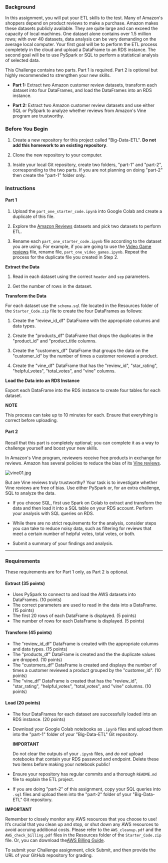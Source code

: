 
### Background

In this assignment, you will put your ETL skills to the test. Many of Amazon's shoppers depend on product reviews to make a purchase. Amazon makes these datasets publicly available. They are quite large and can exceed the capacity of local machines. One dataset alone contains over 1.5 million rows; with over 40 datasets, data analysis can be very demanding on the average local computer. Your first goal will be to perform the ETL process completely in the cloud and upload a DataFrame to an RDS instance. The second goal will be to use PySpark or SQL to perform a statistical analysis of selected data.

This Challenge contains two parts. Part 1 is required. Part 2 is optional but highly recommended to strengthen your new skills.

-   **Part 1:**  Extract two Amazon customer review datasets, transform each dataset into four DataFrames, and load the DataFrames into an RDS instance.
    
-   **Part 2:**  Extract two Amazon customer review datasets and use either SQL or PySpark to analyze whether reviews from Amazon's Vine program are trustworthy.
    

### Before You Begin

1.  Create a new repository for this project called "Big-Data-ETL".  **Do not add this homework to an existing repository**.
    
2.  Clone the new repository to your computer.
    
3.  Inside your local Git repository, create two folders, "part-1" and "part-2", corresponding to the two parts. If you are not planning on doing "part-2" then create the "part-1" folder only.
    

### Instructions

#### Part 1

1.  Upload the  `part_one_starter_code.ipynb`  into Google Colab and create a duplicate of this file.
    
2.  Explore the  [Amazon Reviews](https://s3.amazonaws.com/amazon-reviews-pds/tsv/index.txt)  datasets and pick two datasets to perform ETL.
    
3.  Rename each  `part_one_starter_code.ipynb`  file according to the dataset you are using. For example, if you are going to use the  [Video Game reviews](https://s3.amazonaws.com/amazon-reviews-pds/tsv/amazon_reviews_us_Video_Games_v1_00.tsv.gz)  file, rename file,  `part_one_video_games.ipynb`. Repeat the process for the duplicate file you created in Step 2.
    

**Extract the Data**

1.  Read in each dataset using the correct  `header`  and  `sep`  parameters.
    
2.  Get the number of rows in the dataset.
    

**Transform the Data**

For each dataset use the  `schema.sql`  file located in the Resources folder of the  `Starter_Code.zip`  file to create the four DataFrames as follows:

1.  Create the "review_id_df" DataFrame with the appropriate columns and data types.
    
2.  Create the "products_df" DataFrame that drops the duplicates in the "product_id" and "product_title columns.
    
3.  Create the "customers_df" DataFrame that groups the data on the "customer_id" by the number of times a customer reviewed a product.
    
4.  Create the "vine_df" DataFrame that has the "review_id", "star_rating", "helpful_votes", "total_votes", and "vine" columns.
    

**Load the Data into an RDS Instance**

Export each DataFrame into the RDS instance to create four tables for each dataset.

**NOTE**

This process can take up to 10 minutes for each. Ensure that everything is correct before uploading.

#### Part 2

Recall that this part is completely optional; you can complete it as a way to challenge yourself and boost your new skills.

In Amazon's Vine program, reviewers receive free products in exchange for reviews. Amazon has several policies to reduce the bias of its  [Vine reviews](https://www.amazon.com/gp/vine/help?ie=UTF8).

![vine01.jpg](https://static.bc-edx.com/data/dl-1-1/m22/lms/img/vine01.jpg)

But are Vine reviews truly trustworthy? Your task is to investigate whether Vine reviews are free of bias. Use either PySpark or, for an extra challenge, SQL to analyze the data.

-   If you choose SQL, first use Spark on Colab to extract and transform the data and then load it into a SQL table on your RDS account. Perform your analysis with SQL queries on RDS.
    
-   While there are no strict requirements for the analysis, consider steps you can take to reduce noisy data, such as filtering for reviews that meet a certain number of helpful votes, total votes, or both.
    
-   Submit a summary of your findings and analysis.
    

----------

### Requirements

These requirements are for Part 1 only, as Part 2 is optional.

#### Extract (35 points)

-   Uses PySpark to connect to and load the AWS datasets into DataFrames. (10 points)
-   The correct parameters are used to read in the data into a DataFrame. (15 points)
-   The first 20 rows of each DataFrame is displayed. (5 points)
-   The number of rows for each DataFrame is displayed. (5 points)

#### Transform (45 points)

-   The "review_id_df" DataFrame is created with the appropriate columns and data types. (15 points)
-   The "products_df" DataFrame is created and the the duplicate values are dropped. (10 points)
-   The "customers_df" DataFrame is created and displays the number of times a customer reviewed a product grouped by the "customer_id". (10 points)
-   The "vine_df" DataFrame is created that has the "review_id", "star_rating", "helpful_votes", "total_votes", and "vine" columns. (10 points)

#### Load (20 points)

-   The four DataFrames for each dataset are successfully loaded into an RDS instance. (20 points)


-   Download your Google Colab notebooks as  `.ipynb`  files and upload them into the "part-1" folder of your "Big-Data-ETL" Git repository.
    
    **IMPORTANT**
    
    Do not clear the outputs of your  `.ipynb`  files, and  _do not_  upload notebooks that contain your RDS password and endpoint. Delete these two items before making your notebook public!
    
-   Ensure your repository has regular commits and a thorough  `README.md`  file to explain the ETL project.
    
-   If you are doing "part-2" of this assignment, copy your SQL queries into  `.sql`  files and upload them into the "part-2" folder of your "Big-Data-ETL" Git repository.
    

**IMPORTANT**

Remember to closely monitor any AWS resources that you choose to use! It’s crucial that you clean up and stop, or shut down any AWS resources to avoid accruing additional costs. Please refer to the  `AWS_cleanup.pdf`  and the  `AWS_check_billing.pdf`  files in the Resources folder of the  `Starter_Code.zip`  file. Or, you can download the[AWS Billing Guide](https://2u-data-curriculum-team.s3.amazonaws.com/dataviz-classroom/v1.1/AWS_check_billing.pdf).

To submit your Challenge assignment, click Submit, and then provide the URL of your GitHub repository for grading.

